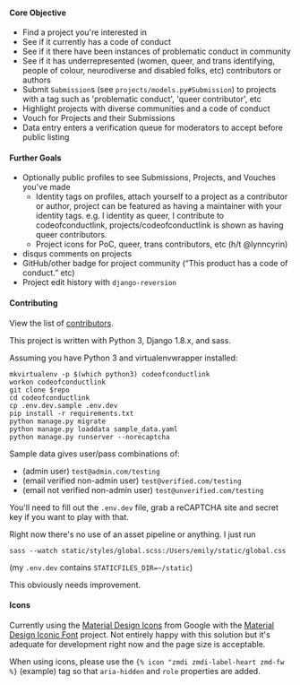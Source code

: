 #### Core Objective

* Find a project you're interested in
* See if it currently has a code of conduct
* See if it there have been instances of problematic conduct in community
* See if it has underrepresented (women, queer, and trans identifying, people of colour, neurodiverse and disabled folks, etc) contributors or authors
* Submit `Submission`s (see `projects/models.py#Submission`) to projects with a tag such as 'problematic conduct', 'queer contributor', etc
* Highlight projects with diverse communities and a code of conduct
* Vouch for Projects and their Submissions
* Data entry enters a verification queue for moderators to accept before public listing

#### Further Goals

* Optionally public profiles to see Submissions, Projects, and Vouches you've made
    * Identity tags on profiles, attach yourself to a project as a contributor or author, project can be featured as having a maintainer with your identity tags.
      e.g. I identity as queer, I contribute to codeofconductlink, projects/codeofconductlink is shown as having queer contributors.
    * Project icons for PoC, queer, trans contributors, etc (h/t @lynncyrin)
* disqus comments on projects
* GitHub/other badge for project community (“This product has a code of conduct.” etc)
* Project edit history with `django-reversion`


#### Contributing

View the list of [contributors](https://github.com/emilyhorsman/codeofconductlink/blob/develop/CONTRIBUTORS.md).

This project is written with Python 3, Django 1.8.x, and sass.

Assuming you have Python 3 and virtualenvwrapper installed:

```
mkvirtualenv -p $(which python3) codeofconductlink
workon codeofconductlink
git clone $repo
cd codeofconductlink
cp .env.dev.sample .env.dev
pip install -r requirements.txt
python manage.py migrate
python manage.py loaddata sample_data.yaml
python manage.py runserver --norecaptcha
```

Sample data gives user/pass combinations of:

* (admin user) `test@admin.com/testing`
* (email verified non-admin user) `test@verified.com/testing`
* (email not verified non-admin user) `test@unverified.com/testing`

You'll need to fill out the `.env.dev` file, grab a reCAPTCHA site and secret key if you want to play with that.

Right now there's no use of an asset pipeline or anything. I just run

`sass --watch static/styles/global.scss:/Users/emily/static/global.css`

(my `.env.dev` contains `STATICFILES_DIR=~/static`)

This obviously needs improvement.

#### Icons

Currently using the [Material Design Icons](http://google.github.io/material-design-icons) from Google with the [Material Design Iconic Font](http://zavoloklom.github.io/material-design-iconic-font/examples.html) project. Not entirely happy with this solution but it's adequate for development right now and the page size is acceptable.

When using icons, please use the `{% icon "zmdi zmdi-label-heart zmd-fw %}` (example) tag so that `aria-hidden` and `role` properties are added.
